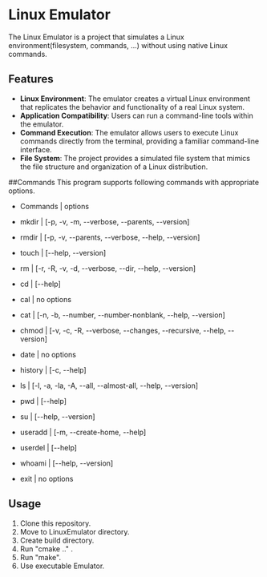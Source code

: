 # Linux Emulator

The Linux Emulator is a project that simulates a Linux environment(filesystem, commands, ...) without using native Linux commands.

## Features

- **Linux Environment**: The emulator creates a virtual Linux environment that replicates the behavior and functionality of a real Linux system.
- **Application Compatibility**: Users can run a command-line tools within the emulator.
- **Command Execution**: The emulator allows users to execute Linux commands directly from the terminal, providing a familiar command-line interface.
- **File System**: The project provides a simulated file system that mimics the file structure and organization of a Linux distribution.

##Commands
This program supports following commands with appropriate options.

- Commands  | options

- mkdir     | [-p, -v, -m, --verbose, --parents, --version]
- rmdir		| [-p, -v, --parents, --verbose, --help, --version]
- touch 	| [--help, --version]
- rm 		| [-r, -R, -v, -d, --verbose, --dir, --help, --version]
- cd		| [--help]
- cal		| no options 
- cat		| [-n, -b, --number, --number-nonblank, --help, --version]
- chmod		| [-v, -c, -R, --verbose, --changes, --recursive, --help, --version]
- date		| no options
- history	| [-c, --help]
- ls		| [-l, -a, -la, -A, --all, --almost-all, --help, --version]
- pwd		| [--help]
- su		| [--help, --version]
- useradd	| [-m, --create-home, --help]
- userdel	| [--help]
- whoami	| [--help, --version]
- exit		| no options 

## Usage

1. Clone this repository.
2. Move to LinuxEmulator directory.
3. Create build directory.
4. Run "cmake .." .
5. Run "make".
6. Use executable Emulator.


